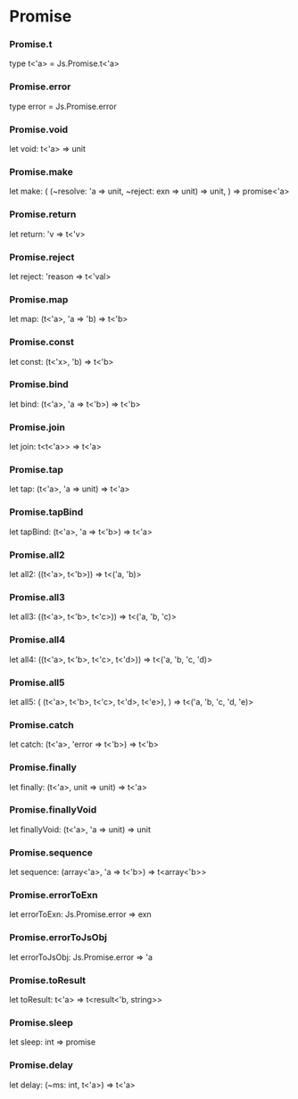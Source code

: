 # Promise




### Promise.t
  
type t<'a> = Js.Promise.t<'a>  


### Promise.error
  
type error = Js.Promise.error  


### Promise.void
  
let void: t<'a> => unit  


### Promise.make
  
let make: (
  (~resolve: 'a => unit, ~reject: exn => unit) => unit,
) => promise<'a>  


### Promise.return
  
let return: 'v => t<'v>  


### Promise.reject
  
let reject: 'reason => t<'val>  


### Promise.map
  
let map: (t<'a>, 'a => 'b) => t<'b>  


### Promise.const
  
let const: (t<'x>, 'b) => t<'b>  


### Promise.bind
  
let bind: (t<'a>, 'a => t<'b>) => t<'b>  


### Promise.join
  
let join: t<t<'a>> => t<'a>  


### Promise.tap
  
let tap: (t<'a>, 'a => unit) => t<'a>  


### Promise.tapBind
  
let tapBind: (t<'a>, 'a => t<'b>) => t<'a>  


### Promise.all2
  
let all2: ((t<'a>, t<'b>)) => t<('a, 'b)>  


### Promise.all3
  
let all3: ((t<'a>, t<'b>, t<'c>)) => t<('a, 'b, 'c)>  


### Promise.all4
  
let all4: ((t<'a>, t<'b>, t<'c>, t<'d>)) => t<('a, 'b, 'c, 'd)>  


### Promise.all5
  
let all5: (
  (t<'a>, t<'b>, t<'c>, t<'d>, t<'e>),
) => t<('a, 'b, 'c, 'd, 'e)>  


### Promise.catch
  
let catch: (t<'a>, 'error => t<'b>) => t<'b>  


### Promise.finally
  
let finally: (t<'a>, unit => unit) => t<'a>  


### Promise.finallyVoid
  
let finallyVoid: (t<'a>, 'a => unit) => unit  


### Promise.sequence
  
let sequence: (array<'a>, 'a => t<'b>) => t<array<'b>>  


### Promise.errorToExn
  
let errorToExn: Js.Promise.error => exn  


### Promise.errorToJsObj
  
let errorToJsObj: Js.Promise.error => 'a  


### Promise.toResult
  
let toResult: t<'a> => t<result<'b, string>>  


### Promise.sleep
  
let sleep: int => promise<string>  


### Promise.delay
  
let delay: (~ms: int, t<'a>) => t<'a>  


